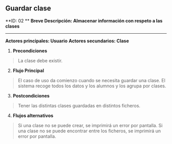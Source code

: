 ## Guardar clase

**ID: 02 **
**Breve Descripción: Almacenar información con respeto a las clases**

---

**Actores principales: Usuario**
**Actores secundarios: Clase**

1. **Precondiciones**

  > La clase debe existir.

2. **Flujo Principal**

  > El caso de uso da comienzo cuando se necesita guardar una clase.
  > El sistema recoge todos los datos y los alumnos y los agrupa por clases.


3. **Postcondiciones**

  > Tener las distintas clases guardadas en distintos ficheros.

4. **Flujos alternativos**

  > Si una clase no se puede crear, se imprimirá un error por pantalla.
  > Si una clase no se puede encontrar entre los ficheros, se imprimirá un error por pantalla.
